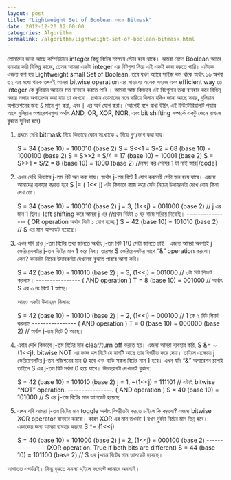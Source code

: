 ```yaml
---
layout: post
title: "Lightweight Set of Boolean ওরফে Bitmask"
date: 2012-12-20 12:00:00
categories: Algorithm
permalink: /algorithm/lightweight-set-of-boolean-bitmask.html
---
```

তোমাদের জানা আছে কম্পিউটারে integer কিছু বিটের সমন্বয়ে স্টোর হয়ে থাকে। আমরা যেমন Boolean অ্যারে ব্যবহার করি বিভিন্ন কাজে, তেমন আমরা একটা integer এর বিটগুলা নিয়ে এই একই কাজ করতে পারি। এটাকে এজন্য বলা হয় Lightweight small Set of Boolean. তবে যখন অ্যারে সাইজ কম থাকে অর্থাৎ ১৬ অথবা ৩২ এর মধ্যে থাকে তখনই আমরা bitwise operation এর সাহায্যে অনেক সহজে এবং efficient way তে integer কে বুলিয়ান অ্যারের মত ব্যবহার করতে পারি । আমরা আজ কিভাবে এই বিটগুলার তথ্য ব্যবহার করে বিভিন্ন মজার মজার অপারেশন করা যায় তা দেখবো। প্রথমে তোমাদের মনে করিয়ে দিলাম যদিও জানা আছে সবার, বুলিয়ান অপারেশনের জন্য `&` মানে গুণ করা, এবং `|` এর অর্থ যোগ করা। (আগেই বলে রাখা উচিৎ এই টিউটোরিয়ালটি পড়ার আগে বুলিয়ান অপারেশনগুলা অর্থাৎ AND, OR, XOR, NOR, এবং bit shifting সম্পর্কে একটু জেনে রাখলে বুঝতে সুবিধা হবে)

1. প্রথমে দেখি bitmask দিয়ে কিভাবে কোন সংখ্যাকে ২ দিয়ে গুণ/ভাগ করা যায়।

    S = 34 (base 10) = 100010 (base 2)
    S = S<<1 = S*2 = 68 (base 10) = 1000100 (base 2)
    S = S>>2 = S/4 = 17 (base 10) = 10001 (base 2)
    S = S>>1 = S/2 =  8 (base 10) = 1000 (base 2) //লক্ষ্য কর শেষের 1 টা নাই আর[/code]

2. এখন দেখি কিভাবে j-তম বিট অন করা যায়। অর্থাৎ j-তম বিটে 1 যোগ করলেই সেটা অন হয়ে যাবে। এজন্য আমাদের ব্যবহার করতে হবে S |= ( 1<< j) এটা কিভাবে কাজ করে সেটা নিচের উদাহরনটা দেখে বোঝ কিনা দেখ তো।

    S = 34 (base 10) = 100010 (base 2)
    j = 3, (1<<j)    = 001000 (base 2)   // j এর মান 1 ছিল। left shifting করে আমরা j এর
                                        //প্রথম বিটটা ৩ ঘর বামে সরিয়ে দিয়েছি।
                   ----------------   ( OR operation অর্থাৎ বিটে ১ যোগ হচ্ছে  )
    S = 42 (base 10) = 101010 (base 2)   // S এর মান আপডেট হয়েছে।

3. এখন যদি চাও j-তম বিটের তথ্য জানতে অর্থাৎ j-তম বিট 1/0 সেটা জানতে চাই। এজন্য আমরা অবশ্যই j ভেরিয়েবলটার j-তম বিটের মান 1 করে নিব। তারপর S ভেরিয়েবলটার সাথে “&” operation করবো। কেন? কারনটা নিচের উদাহরনটা দেখলেই বুঝতে পারবে আশা করি।

    S = 42 (base 10) =  101010 (base 2)
    j = 3, (1<<j)    =  001000 // ৩টা বিট শিফট করলাম।
                   ---------------- ( AND operation )
    T = 8 (base 10)  =  001000 // অর্থাৎ S এর ৩ নং বিটে 1 আছে।
    
    আরও একটা উদাহরন দিলাম:

    S = 42 (base 10)  =  101010 (base 2)
    j = 2, (1<<j)     =  000100 // 1 কে ২ বিট শিফট করলাম
                   ---------------- ( AND operation )
    T = 0 (base 10)   =  000000 (base 2) // অর্থাৎ j-তম বিটে 0 আছে।
    
4. এবার দেখি কিভাবে j-তম বিটের মান clear/turn off করতে হয়। এজন্য আমরা ব্যবহার করি, S &= ~(1<<j). bitwise NOT এর কাজ হল বিটে যে মানটি আছে তার বিপরীত করে দেয়া। তাইলে এক্ষেত্রে j ভেরিয়েবলটির j-তম পজিশনের মান 0 হবে এবং বাকি সকল বিটের মান 1 হবে। এখন যদি “&” অপারেশন চালাই তাইলে S এর j-তম বিট সর্বদা 0 হয়ে যাবে। উদাহরনটা দেখলেই বুঝবে:

    S = 42 (base 10) =  101010 (base 2)
    j = 1, ~(1<<j)   =  111101 // এটাই bitwise “NOT” operation.
                    ----------------.  ( AND operation )
    S = 40 (base 10) =  101000  // S এর j-তম বিটের মান আপডেট হয়েছে
    
5. এখন যদি আমরা j-তম বিটের মান toggle অর্থাৎ বিপরীতটা করতে চাইলে কি করবো? এজন্য bitwise XOR operator ব্যবহার করবো। কারন XOR এর মান তখনই 1 যখন দুইটা বিটের মান ভিন্ন হবে। একাজের জন্য আমরা ব্যবহার করবো S ^= (1<<j)

    S = 40 (base 10)  =  101000 (base 2)
    j = 2, (1<<j)     =  000100 (base 2) 
                    ---------------- (XOR operation. True if both bits are different)
    S = 44 (base 10)  =  101100 (base 2) // S এর j-তম বিটের মান আপডেট হয়েছে।
    
আপাতত এপর্যন্তই। কিছু বুঝতে সমস্যা হইলে কমেন্টে জানাবে অবশ্যই।
